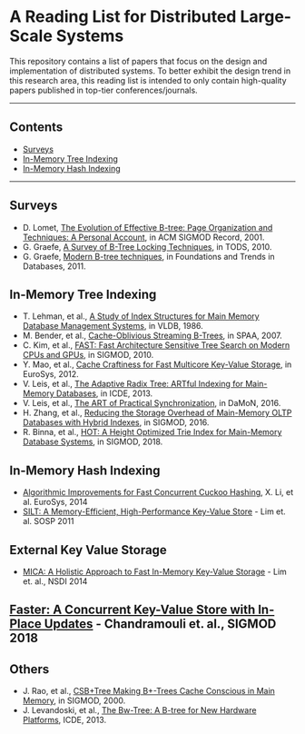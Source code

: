 # A Reading List for Distributed Large-Scale Systems

This repository contains a list of papers that focus on the design and implementation of distributed systems. To better exhibit the design trend in this research area, this reading list is intended to only contain high-quality papers published in top-tier conferences/journals.
- - -

## Contents
- [Surveys](#surveys)
- [In-Memory Tree Indexing](#in-memory-tree-indexing)
- [In-Memory Hash Indexing](#in-memory-hash-indexing)

- - -

## Surveys
* D. Lomet, [The Evolution of Effective B-tree: Page Organization and Techniques: A Personal Account](https://www.microsoft.com/en-us/research/wp-content/uploads/2016/02/p64-lomet.pdf), in ACM SIGMOD Record, 2001.
* G. Graefe, [A Survey of B-Tree Locking Techniques](https://dl.acm.org/citation.cfm?id=1806907.1806908), in TODS, 2010.
* G. Graefe, [Modern B-tree techniques](https://www.nowpublishers.com/article/Details/DBS-028), in Foundations and Trends in Databases, 2011.

## In-Memory Tree Indexing
* T. Lehman, et al., [A Study of Index Structures for Main Memory Database Management Systems](http://www.vldb.org/conf/1986/P294.PDF), in VLDB, 1986.
* M. Bender, et al., [Cache-Oblivious Streaming B-Trees](https://dl.acm.org/citation.cfm?id=1248393), in SPAA, 2007.
* C. Kim, et al., [FAST: Fast Architecture Sensitive Tree Search on Modern CPUs and GPUs](https://dl.acm.org/citation.cfm?id=1807206), in SIGMOD, 2010.
* Y. Mao, et al., [Cache Craftiness for Fast Multicore Key-Value Storage](https://dl.acm.org/citation.cfm?id=2168855), in EuroSys, 2012.
* V. Leis, et al., [The Adaptive Radix Tree: ARTful Indexing for Main-Memory Databases](https://db.in.tum.de/~leis/papers/ART.pdf), in ICDE, 2013.
* V. Leis, et al., [The ART of Practical Synchronization](https://dl.acm.org/citation.cfm?id=2933352), in DaMoN, 2016.
* H. Zhang, et al., [Reducing the Storage Overhead of Main-Memory OLTP Databases with Hybrid Indexes](https://dl.acm.org/citation.cfm?id=2915222), in SIGMOD, 2016.
* R. Binna, et al., [HOT: A Height Optimized Trie Index for Main-Memory Database Systems](https://dl.acm.org/citation.cfm?id=3183713.3196896), in SIGMOD, 2018.

## In-Memory Hash Indexing
* [Algorithmic Improvements for Fast Concurrent Cuckoo Hashing](https://dl.acm.org/citation.cfm?id=2592820), X. Li, et al. EuroSys, 2014
* [SILT: A Memory-Efficient, High-Performance Key-Value Store](https://www.cs.cmu.edu/~dga/papers/silt-sosp2011.pdf) - Lim et. al. SOSP 2011
## External Key Value Storage
* [MICA: A Holistic Approach to Fast In-Memory Key-Value Storage](https://www.usenix.org/system/files/conference/nsdi14/nsdi14-paper-lim.pdf) - Lim et. al., NSDI 2014
## [Faster: A Concurrent Key-Value Store with In-Place Updates](https://www.microsoft.com/en-us/research/uploads/prod/2018/03/faster-sigmod18.pdf) - Chandramouli et. al., SIGMOD 2018
## Others
* J. Rao, et al., [CSB+Tree Making B+-Trees Cache Conscious in Main Memory](https://dl.acm.org/citation.cfm?id=335449), in SIGMOD, 2000.
* J. Levandoski, et al., [The Bw-Tree: A B-tree for New Hardware Platforms](https://www.microsoft.com/en-us/research/publication/the-bw-tree-a-b-tree-for-new-hardware/), ICDE, 2013.
